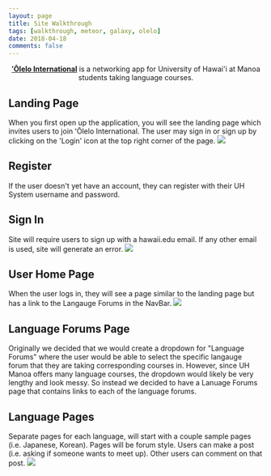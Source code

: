 ```yaml
---
layout: page
title: Site Walkthrough
tags: [walkthrough, meteor, galaxy, olelo]
date: 2018-04-18
comments: false
---
```

    
<center><a href="http://olelointernational.meteorapp.com/#/"><b>ʻŌlelo International</b></a> is a networking app for University of Hawai'i at Manoa students taking language courses.</center>

## Landing Page
When you first open up the application, you will see the landing page which invites users to join ʻŌlelo International. The user may sign in or sign up by clicking on the 'Login' icon at the top right corner of the page.
<img src="doc/olelo-landing-1.png">

## Register
If the user doesn't yet have an account, they can register with their UH System username and password.

## Sign In
Site will require users to sign up with a hawaii.edu email. If any other email is used, site will generate an error.
<img src="doc/Login.JPG">
      
## User Home Page
When the user logs in, they will see a page similar to the landing page but has a link to the Langauge Forums in the NavBar. 
<img src="doc/olelo-homepage-1.png">

## Language Forums Page
Originally we decided that we would create a dropdown for "Language Forums" where the user would be able to select the specific langauge forum that they are taking corresponding courses in. However, since UH Manoa offers many language courses, the dropdown would likely be very lengthy and look messy. So instead we decided to have a Lanuage Forums page that contains links to each of the language forums.

## Language Pages
Separate pages for each language, will start with a couple sample pages (i.e. Japanese, Korean).
Pages will be forum style. Users can make a post (i.e. asking if someone wants to meet up). Other users can comment on that post.
<img src="doc/LanguagePage.JPG">
